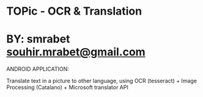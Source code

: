 # TOPic - OCR & Translation
# BY: smrabet <souhir.mrabet@gmail.com>
 
ANDROID APPLICATION:

Translate text in a picture to other language, using OCR (tesseract) + Image Processing (Catalano) + Microsoft translator API
